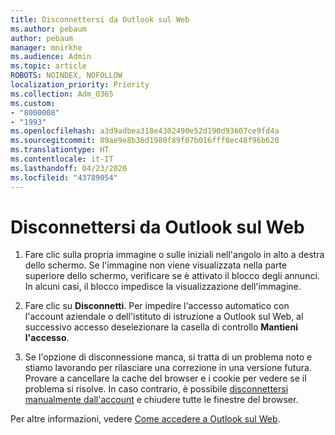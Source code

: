 ```yaml
---
title: Disconnettersi da Outlook sul Web
ms.author: pebaum
author: pebaum
manager: mnirkhe
ms.audience: Admin
ms.topic: article
ROBOTS: NOINDEX, NOFOLLOW
localization_priority: Priority
ms.collection: Adm_O365
ms.custom:
- "8000008"
- "1993"
ms.openlocfilehash: a3d9adbea318e4302490e52d190d93607ce9fd4a
ms.sourcegitcommit: 89ae9e8b36d1980f89f07b016fff0ec48f96b620
ms.translationtype: HT
ms.contentlocale: it-IT
ms.lasthandoff: 04/23/2020
ms.locfileid: "43789054"
---
```

# <a name="sign-out-of-outlook-on-the-web"></a>Disconnettersi da Outlook sul Web

1. Fare clic sulla propria immagine o sulle iniziali nell'angolo in alto a destra dello schermo. Se l'immagine non viene visualizzata nella parte superiore dello schermo, verificare se è attivato il blocco degli annunci. In alcuni casi, il blocco impedisce la visualizzazione dell'immagine.

2. Fare clic su **Disconnetti**. Per impedire l'accesso automatico con l'account aziendale o dell'istituto di istruzione a Outlook sul Web, al successivo accesso deselezionare la casella di controllo **Mantieni l'accesso**.

3. Se l'opzione di disconnessione manca, si tratta di un problema noto e stiamo lavorando per rilasciare una correzione in una versione futura.  Provare a cancellare la cache del browser e i cookie per vedere se il problema si risolve.  In caso contrario, è possibile [disconnettersi manualmente dall'account](https://login.live.com/logout.srf) e chiudere tutte le finestre del browser.

Per altre informazioni, vedere [Come accedere a Outlook sul Web](https://support.office.com/article/how-to-sign-in-to-outlook-on-the-web-763fab4d-0138-4814-b450-37fc286bcb79).
